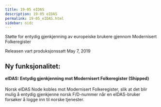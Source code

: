 ```yaml
---
title: 19-05 eIDAS
description: 19-05 eIDAS
permalink: 19-05_eIDAS.html
sidebar: oidc
---
```



Støtte for entydig gjenkjenning av europeiske brukere gjennom Modernisert Folkeregister



Releasen vart produksjonssatt May 7, 2019

## Ny funksjonalitet:


#### eIDAS: Entydig gjenkjenning mot Modernisert Folkeregister (Shipped)

Norsk eIDAS Node kobles mot Modernisert Folkeregister, slik at det blir mulig å entydig gjenkjenne norsk F/D-nummer når en eIDAS-bruker forsøker å logge inn til norske tjenester.


